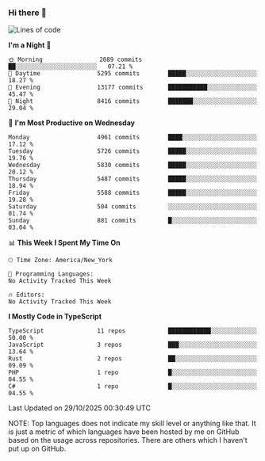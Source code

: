 ### Hi there 👋

<!--
**LynxJinxxy/LynxJinxxy** is a ✨ _special_ ✨ repository because its `README.md` (this file) appears on your GitHub profile.

Here are some ideas to get you started:

- 🔭 I’m currently working on ...
- 🌱 I’m currently learning ...
- 👯 I’m looking to collaborate on ...
- 🤔 I’m looking for help with ...
- 💬 Ask me about ...
- 📫 How to reach me: ...
- 😄 Pronouns: ...
- ⚡ Fun fact: ...
-->

<!--START_SECTION:waka-->
![Lines of code](https://img.shields.io/badge/From%20Hello%20World%20I%27ve%20Written-36.2%20million%20lines%20of%20code-blue)

**I'm a Night 🦉** 

```text
🌞 Morning                2089 commits        ██░░░░░░░░░░░░░░░░░░░░░░░   07.21 % 
🌆 Daytime                5295 commits        █████░░░░░░░░░░░░░░░░░░░░   18.27 % 
🌃 Evening                13177 commits       ███████████░░░░░░░░░░░░░░   45.47 % 
🌙 Night                  8416 commits        ███████░░░░░░░░░░░░░░░░░░   29.04 % 
```
📅 **I'm Most Productive on Wednesday** 

```text
Monday                   4961 commits        ████░░░░░░░░░░░░░░░░░░░░░   17.12 % 
Tuesday                  5726 commits        █████░░░░░░░░░░░░░░░░░░░░   19.76 % 
Wednesday                5830 commits        █████░░░░░░░░░░░░░░░░░░░░   20.12 % 
Thursday                 5487 commits        █████░░░░░░░░░░░░░░░░░░░░   18.94 % 
Friday                   5588 commits        █████░░░░░░░░░░░░░░░░░░░░   19.28 % 
Saturday                 504 commits         ░░░░░░░░░░░░░░░░░░░░░░░░░   01.74 % 
Sunday                   881 commits         █░░░░░░░░░░░░░░░░░░░░░░░░   03.04 % 
```


📊 **This Week I Spent My Time On** 

```text
🕑︎ Time Zone: America/New_York

💬 Programming Languages: 
No Activity Tracked This Week

🔥 Editors: 
No Activity Tracked This Week
```

**I Mostly Code in TypeScript** 

```text
TypeScript               11 repos            ████████████░░░░░░░░░░░░░   50.00 % 
JavaScript               3 repos             ███░░░░░░░░░░░░░░░░░░░░░░   13.64 % 
Rust                     2 repos             ██░░░░░░░░░░░░░░░░░░░░░░░   09.09 % 
PHP                      1 repo              █░░░░░░░░░░░░░░░░░░░░░░░░   04.55 % 
C#                       1 repo              █░░░░░░░░░░░░░░░░░░░░░░░░   04.55 % 
```




 Last Updated on 29/10/2025 00:30:49 UTC
<!--END_SECTION:waka-->
NOTE: Top languages does not indicate my skill level or anything like that. It is just a metric of which languages have been hosted by me on GitHub based on the usage across repositories. There are others which I haven't put up on GitHub.
